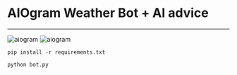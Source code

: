 # AIOgram Weather Bot + AI advice

---
![aiogram](https://img.shields.io/badge/python-v3.10-blue.svg?logo=python&logoColor=yellow) ![aiogram](https://img.shields.io/badge/aiogram-v3-blue.svg?logo=telegram) 

```pip install -r requirements.txt```

`python bot.py`

